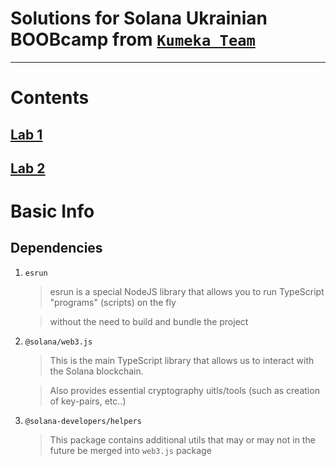# Solutions for Solana Ukrainian BOOBcamp from [`Kumeka Team`](https://kumeka.team/)


---
# Contents
## [Lab 1](lab_1/)
## [Lab 2](lab_2/)



# Basic Info 
## Dependencies
1. `esrun`
    > esrun is a special NodeJS library that allows you to run TypeScript "programs" (scripts) on the fly

    > without the need to build and bundle the project

2. `@solana/web3.js`
    > This is the main TypeScript library that allows us to interact with the Solana blockchain.
    
    > Also provides essential cryptography uitls/tools (such as creation of key-pairs, etc..)

3. `@solana-developers/helpers`
    > This package contains additional utils that may or may not in the future be merged into `web3.js` package